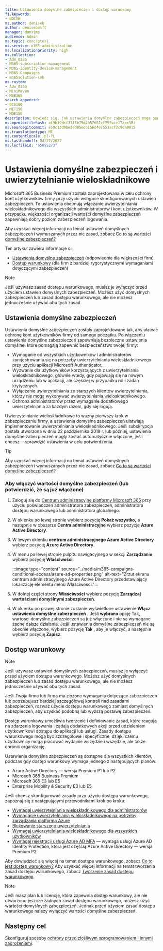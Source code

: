 ```yaml
---
title: Ustawienia domyślne zabezpieczeń i dostęp warunkowy
f1.keywords:
- NOCSH
ms.author: deniseb
author: denisebmsft
manager: dansimp
audience: Admin
ms.topic: conceptual
ms.service: o365-administration
ms.localizationpriority: high
ms.collection:
- Adm_O365
- M365-subscription-management
- M365-identity-device-management
- M365-Campaigns
- m365solution-smb
ms.custom:
- Adm_O365
- MiniMaven
- MSB365
search.appverid:
- BCS160
- MET150
- MOE150
description: Dowiedz się, jak ustawienia domyślne zabezpieczeń mogą pomóc chronić organizację przed atakami związanymi z tożsamością, udostępniając wstępnie skonfigurowane ustawienia zabezpieczeń dla Microsoft 365 Business Premium.
ms.openlocfilehash: af9b19dcf33f1b79d4057662cf759ace27aec38f
ms.sourcegitcommit: e50c13d9be3ed05ecb156d497551acf2c9da9015
ms.translationtype: MT
ms.contentlocale: pl-PL
ms.lasthandoff: 04/27/2022
ms.locfileid: "65095273"
---
```

# <a name="security-defaults-and-multi-factor-authentication"></a>Ustawienia domyślne zabezpieczeń i uwierzytelnianie wieloskładnikowe

Microsoft 365 Business Premium została zaprojektowana w celu ochrony kont użytkowników firmy przy użyciu wstępnie skonfigurowanych ustawień zabezpieczeń. Te ustawienia obejmują włączanie uwierzytelniania wieloskładnikowego dla wszystkich administratorów i kont użytkowników. W przypadku większości organizacji wartości domyślne zabezpieczeń zapewniają dobry poziom zabezpieczeń logowania.

Aby uzyskać więcej informacji na temat ustawień domyślnych zabezpieczeń i wymuszanych przez nie zasad, zobacz [Co to są wartości domyślne zabezpieczeń?](/azure/active-directory/fundamentals/concept-fundamentals-security-defaults)

Ten artykuł zawiera informacje o:

- [Ustawienia domyślne zabezpieczeń](#security-defaults) (odpowiednie dla większości firm)
- [Dostęp warunkowy](#conditional-access) (dla firm z bardziej rygorystycznymi wymaganiami dotyczącymi zabezpieczeń)

> [!NOTE]
> Jeśli używasz zasad dostępu warunkowego, musisz je wyłączyć przed użyciem ustawień domyślnych zabezpieczeń. Możesz użyć domyślnych zabezpieczeń lub zasad dostępu warunkowego, ale nie możesz jednocześnie używać obu tych zasad.

## <a name="security-defaults"></a>Ustawienia domyślne zabezpieczeń

Ustawienia domyślne zabezpieczeń zostały zaprojektowane tak, aby ułatwić ochronę kont użytkowników firmy od samego początku. Po włączeniu ustawienia domyślne zabezpieczeń zapewniają bezpieczne ustawienia domyślne, które pomagają zapewnić bezpieczeństwo twojej firmy:

- Wymaganie od wszystkich użytkowników i administratorów zarejestrowania się na potrzeby uwierzytelniania wieloskładnikowego przy użyciu aplikacji Microsoft Authenticator.
- Wyzwanie dla użytkowników korzystających z uwierzytelniania wieloskładnikowego, głównie wtedy, gdy pojawiają się na nowym urządzeniu lub w aplikacji, ale częściej w przypadku ról i zadań krytycznych.
- Wyłączanie uwierzytelniania ze starszych klientów uwierzytelniania, którzy nie mogą wykonywać uwierzytelniania wieloskładnikowego.
- Ochrona administratorów przez wymaganie dodatkowego uwierzytelniania za każdym razem, gdy się logują.

Uwierzytelnianie wieloskładnikowe to ważny pierwszy krok w zabezpieczaniu firmy, a ustawienia domyślne zabezpieczeń ułatwiają implementowanie uwierzytelniania wieloskładnikowego. Jeśli subskrypcja została utworzona w dniu 22 października 2019 r. lub później, ustawienia domyślne zabezpieczeń mogły zostać automatycznie włączone, jeśli chcesz&mdash; sprawdzić ustawienia w celu potwierdzenia.

> [!TIP]
> Aby uzyskać więcej informacji na temat ustawień domyślnych zabezpieczeń i wymuszanych przez nie zasad, zobacz [Co to są wartości domyślne zabezpieczeń?](/azure/active-directory/fundamentals/concept-fundamentals-security-defaults)

### <a name="to-enable-security-defaults-or-confirm-theyre-already-enabled"></a>Aby włączyć wartości domyślne zabezpieczeń (lub potwierdzić, że są już włączone)

1. Zaloguj się do <a href="https://go.microsoft.com/fwlink/p/?linkid=2024339" target="_blank">Centrum administracyjne platformy Microsoft 365</a> przy użyciu poświadczeń administratora zabezpieczeń, administratora dostępu warunkowego lub administratora globalnego.

2. W okienku po lewej stronie wybierz pozycję **Pokaż wszystko,** a następnie w obszarze **Centra administracyjne** wybierz pozycję **Azure Active Directory**.

3. W lewym okienku **centrum administracyjnego Azure Active Directory** wybierz pozycję **Azure Active Directory**.

4. W menu po lewej stronie pulpitu nawigacyjnego w sekcji **Zarządzanie** wybierz pozycję **Właściwości**.

    :::image type="content" source="../media/m365-campaigns-conditional-access/azure-ad-properties.png" alt-text="Zrzut ekranu centrum administracyjnego Azure Active Directory przedstawiający lokalizację elementu menu Właściwości.":::

5. W dolnej części strony **Właściwości** wybierz pozycję **Zarządzaj wartościami domyślnymi zabezpieczeń**.

6. W okienku po prawej stronie zostanie wyświetlone ustawienie **Włącz ustawienia domyślne zabezpieczeń** . Jeśli **wybrano** opcję Tak, wartości domyślne zabezpieczeń są już włączone i nie są wymagane żadne dalsze działania. Jeśli ustawienia domyślne zabezpieczeń nie są obecnie włączone, wybierz pozycję **Tak** , aby je włączyć, a następnie wybierz pozycję **Zapisz**.

## <a name="conditional-access"></a>Dostęp warunkowy

> [!NOTE]
> Jeśli używasz ustawień domyślnych zabezpieczeń, musisz je wyłączyć przed użyciem dostępu warunkowego. Możesz użyć domyślnych zabezpieczeń lub zasad dostępu warunkowego, ale nie możesz jednocześnie używać obu tych zasad.

Jeśli Twoja firma lub firma ma złożone wymagania dotyczące zabezpieczeń lub potrzebujesz bardziej szczegółowej kontroli nad zasadami zabezpieczeń, rozważ użycie dostępu warunkowego zamiast domyślnych zabezpieczeń, aby uzyskać podobną lub wyższą postawę zabezpieczeń.

Dostęp warunkowy umożliwia tworzenie i definiowanie zasad, które reagują na zdarzenia logowania i żądają dodatkowych akcji przed udzieleniem użytkownikowi dostępu do aplikacji lub usługi. Zasady dostępu warunkowego mogą być szczegółowe i specyficzne, dzięki czemu użytkownicy mogą pracować wydajnie wszędzie i wszędzie, ale także chronić organizację.

Ustawienia domyślne zabezpieczeń są dostępne dla wszystkich klientów, podczas gdy dostęp warunkowy wymaga jednego z następujących planów:

- Azure Active Directory — wersja Premium P1 lub P2
- Microsoft 365 Business Premium
- Microsoft 365 E3 lub E5
- Enterprise Mobility & Security E3 lub E5

Jeśli chcesz skonfigurować zasady przy użyciu dostępu warunkowego, zapoznaj się z następującymi przewodnikami krok po kroku:

- [Wymagaj uwierzytelniania wieloskładnikowego dla administratorów](/azure/active-directory/conditional-access/howto-conditional-access-policy-admin-mfa)
- [Wymaganie uwierzytelniania wieloskładnikowego na potrzeby zarządzania platformą Azure](/azure/active-directory/conditional-access/howto-conditional-access-policy-azure-management)
- [Blokowanie starszego uwierzytelniania](/azure/active-directory/conditional-access/howto-conditional-access-policy-block-legacy)
- [Wymagaj uwierzytelniania wieloskładnikowego dla wszystkich użytkowników](/azure/active-directory/conditional-access/howto-conditional-access-policy-all-users-mfa)
- [Wymagaj rejestracji usługi Azure AD MFA](/azure/active-directory/identity-protection/howto-identity-protection-configure-mfa-policy) — wymaga usługi Azure AD Identity Protection, która jest częścią Azure Active Directory — wersja Premium P2

Aby dowiedzieć się więcej na temat dostępu warunkowego, zobacz [Co to jest dostęp warunkowy?](/azure/active-directory/conditional-access/overview) Aby uzyskać więcej informacji na temat tworzenia zasad dostępu warunkowego, zobacz [Tworzenie zasad dostępu warunkowego](/azure/active-directory/authentication/tutorial-enable-azure-mfa#create-a-conditional-access-policy).

> [!NOTE]
> Jeśli masz plan lub licencję, która zapewnia dostęp warunkowy, ale nie utworzono jeszcze żadnych zasad dostępu warunkowego, możesz użyć wartości domyślnych zabezpieczeń. Jednak przed użyciem zasad dostępu warunkowego należy wyłączyć wartości domyślne zabezpieczeń.

## <a name="next-objective"></a>Następny cel

Skonfiguruj sposoby [ochrony przed złośliwym oprogramowaniem i innymi zagrożeniami](m365bp-increase-protection.md).

